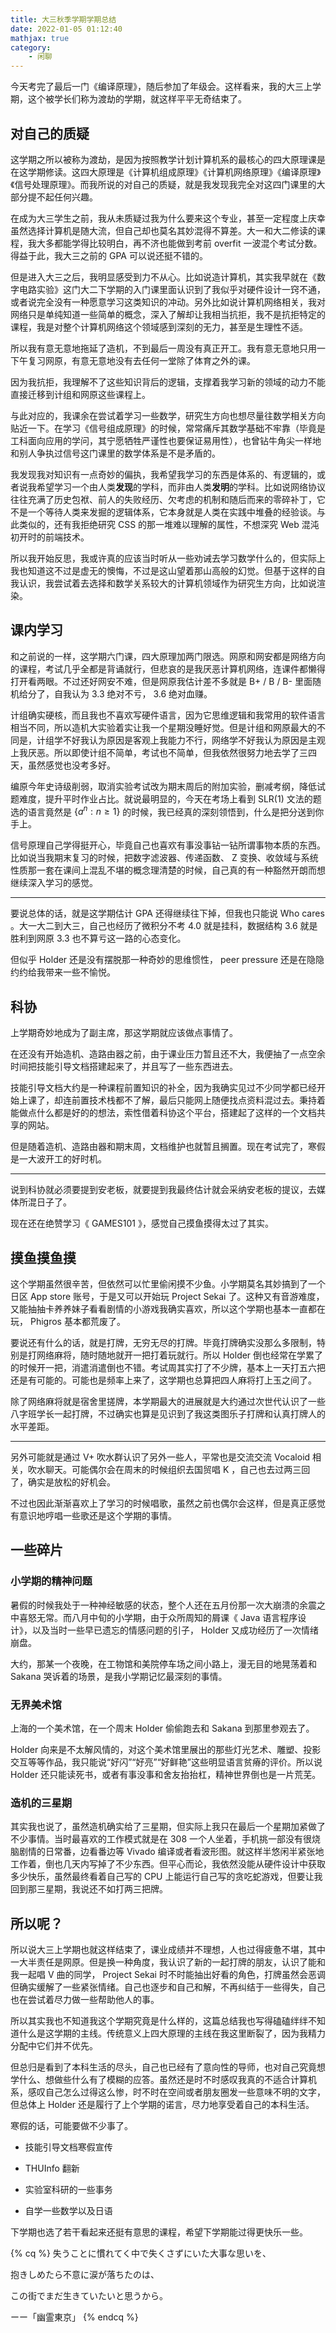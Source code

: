 ```yaml
---
title: 大三秋季学期学期总结
date: 2022-01-05 01:12:40
mathjax: true
category:
    - 闲聊
---
```


今天考完了最后一门《编译原理》，随后参加了年级会。这样看来，我的大三上学期，这个被学长们称为渡劫的学期，就这样平平无奇结束了。

<!-- more -->

## 对自己的质疑

这学期之所以被称为渡劫，是因为按照教学计划计算机系的最核心的四大原理课是在这学期修读。这四大原理是《计算机组成原理》《计算机网络原理》《编译原理》《信号处理原理》。而我所说的对自己的质疑，就是我发现我完全对这四门课里的大部分提不起任何兴趣。

在成为大三学生之前，我从未质疑过我为什么要来这个专业，甚至一定程度上庆幸虽然选择计算机是随大流，但自己却也莫名其妙混得不算差。大一和大二修读的课程，我大多都能学得比较明白，再不济也能做到考前 overfit 一波混个考试分数。得益于此，我大三之前的 GPA 可以说还挺不错的。

但是进入大三之后，我明显感受到力不从心。比如说造计算机，其实我早就在《数字电路实验》这门大二下学期的入门课里面认识到了我似乎对硬件设计一窍不通，或者说完全没有一种愿意学习这类知识的冲动。另外比如说计算机网络相关，我对网络只是单纯知道一些简单的概念，深入了解却让我相当抗拒，我不是抗拒特定的课程，我是对整个计算机网络这个领域感到深刻的无力，甚至是生理性不适。

所以我有意无意地拖延了造机，不到最后一周没有真正开工。我有意无意地只用一下午复习网原，有意无意地没有去任何一堂除了体育之外的课。

因为我抗拒，我理解不了这些知识背后的逻辑，支撑着我学习新的领域的动力不能直接迁移到计组和网原这些课程上。

与此对应的，我课余在尝试着学习一些数学，研究生方向也想尽量往数学相关方向贴近一下。在学习《信号组成原理》的时候，常常痛斥其数学基础不牢靠（毕竟是工科面向应用的学问，其宁愿牺牲严谨性也要保证易用性），也曾钻牛角尖一样地和别人争执过信号这门课里的数学体系是不是矛盾的。

我发现我对知识有一点奇妙的偏执，我希望我学习的东西是体系的、有逻辑的，或者说我希望学习一个由人类**发现**的学科，而非由人类**发明**的学科。比如说网络协议往往充满了历史包袱、前人的失败经历、欠考虑的机制和随后而来的零碎补丁，它不是一个等待人类来发掘的逻辑体系，它本身就是人类在实践中堆叠的经验谈。与此类似的，还有我拒绝研究 CSS 的那一堆难以理解的属性，不想深究 Web 混沌初开时的前端技术。

所以我开始反思，我或许真的应该当时听从一些劝诫去学习数学什么的，但实际上我也知道这不过是虚无的懊悔，不过是这山望着那山高般的幻觉。但基于这样的自我认识，我尝试着去选择和数学关系较大的计算机领域作为研究生方向，比如说渲染。

## 课内学习

和之前说的一样，这学期六门课，四大原理加两门限选。网原和网安都是网络方向的课程，考试几乎全都是背诵就行，但悲哀的是我厌恶计算机网络，连课件都懒得打开看两眼。不过还好网安不难，但是网原我估计差不多就是 B+ / B / B- 里面随机给分了，自我认为 3.3 绝对不亏， 3.6 绝对血赚。

计组确实硬核，而且我也不喜欢写硬件语言，因为它思维逻辑和我常用的软件语言相当不同，所以造机大实验着实让我一个星期没睡好觉。但是计组和网原最大的不同是，计组学不好我认为原因是客观上我能力不行，网络学不好我认为原因是主观上我厌恶。所以即使计组不简单，考试也不简单，但我依然很努力地去学了三四天，虽然感觉也没考多好。

编原今年史诗级削弱，取消实验考试改为期末周后的附加实验，删减考纲，降低试题难度，提升平时作业占比。就说最明显的，今天在考场上看到 SLR(1) 文法的题选的语言竟然是 $\{a^n: n \geq 1\}$ 的时候，我已经真的深刻领悟到，什么是把分送到你手上。

信号原理自己学得挺开心，毕竟自己也喜欢有事没事钻一钻所谓事物本质的东西。比如说当我期末复习的时候，把数字滤波器、传递函数、 Z 变换、收敛域与系统性质那一套在课间上混乱不堪的概念理清楚的时候，自己真的有一种豁然开朗而想继续深入学习的感觉。

---

要说总体的话，就是这学期估计 GPA 还得继续往下掉，但我也只能说 Who cares 。大一大二到大三，自己也经历了微积分不考 4.0 就是挂科，数据结构 3.6 就是胜利到网原 3.3 也不算亏这一路的心态变化。

但似乎 Holder 还是没有摆脱那一种奇妙的思维惯性， peer pressure 还是在隐隐约约给我带来一些不愉悦。

## 科协

上学期奇妙地成为了副主席，那这学期就应该做点事情了。

在还没有开始造机、造路由器之前，由于课业压力暂且还不大，我便抽了一点空余时间把技能引导文档搭建起来了，并且写了一些东西进去。

技能引导文档大约是一种课程前置知识的补全，因为我确实见过不少同学都已经开始上课了，却连前置技术栈都不了解，最后只能网上随便找点资料混过去。秉持着能做点什么都是好的的想法，索性借着科协这个平台，搭建起了这样的一个文档共享的网站。

但是随着造机、造路由器和期末周，文档维护也就暂且搁置。现在考试完了，寒假是一大波开工的好时机。

---

说到科协就必须要提到安老板，就要提到我最终估计就会采纳安老板的提议，去媒体所混日子了。

现在还在绝赞学习《 GAMES101 》，感觉自己摸鱼摸得太过了其实。

## 摸鱼摸鱼摸

这个学期虽然很辛苦，但依然可以忙里偷闲摸不少鱼。小学期莫名其妙搞到了一个日区 App store 账号，于是又可以开始玩 Project Sekai 了。这种又有音游难度，又能抽抽卡养养妹子看看剧情的小游戏我确实喜欢，所以这个学期也基本一直都在玩， Phigros 基本都荒废了。

要说还有什么的话，就是打牌，无穷无尽的打牌。毕竟打牌确实没那么多限制，特别是打网络麻将，随时随地就开一把打着玩就行。所以 Holder 倒也经常在学累了的时候开一把，消遣消遣倒也不错。考试周其实打了不少牌，基本上一天打五六把还是有可能的。可能也是频率上来了，这学期也总算把四人麻将打上玉之间了。

除了网络麻将就是宿舍里搓牌，本学期最大的进展就是大约通过次世代认识了一些八字班学长一起打牌，不过确实也算是见识到了我这类图乐子打牌和认真打牌人的水平差距。

---

另外可能就是通过 V+ 吹水群认识了另外一些人，平常也是交流交流 Vocaloid 相关，吹水聊天。可能偶尔会在周末的时候组织去国贸唱 K ，自己也去过两三回了，确实是放松的好机会。

不过也因此渐渐喜欢上了学习的时候唱歌，虽然之前也偶尔会这样，但是真正感觉有意识地哼唱一些歌还是这个学期的事情。

## 一些碎片

### 小学期的精神问题

暑假的时候我处于一种神经敏感的状态，整个人还在五月份那一次大崩溃的余震之中喜怒无常。而八月中旬的小学期，由于众所周知的屑课《 Java 语言程序设计》，以及当时一些早已遗忘的情感问题的引子， Holder 又成功经历了一次情绪崩盘。

大约，那某一个夜晚，在工物馆和美院停车场之间小路上，漫无目的地晃荡着和 Sakana 哭诉着的场景，是我小学期记忆最深刻的事情。

### 无界美术馆

上海的一个美术馆，在一个周末 Holder 偷偷跑去和 Sakana 到那里参观去了。

Holder 向来是不太解风情的，对这个美术馆里展出的那些灯光艺术、雕塑、投影交互等等作品，我只能说“好闪”“好亮”“好鲜艳”这些明显语言贫瘠的评价。所以说 Holder 还只能读死书，或者有事没事和舍友抬抬杠，精神世界倒也是一片荒芜。

### 造机的三星期

其实我也说了，虽然造机确实给了三星期，但实际上我只在最后一个星期加紧做了不少事情。当时最喜欢的工作模式就是在 308 一个人坐着，手机挑一部没有很烧脑剧情的日常番，边看番边等 Vivado 编译或者看波形图。就这样半悠闲半紧张地工作着，倒也几天内写掉了不少东西。但平心而论，我依然没能从硬件设计中获取多少快乐，虽然最终看着自己写的 CPU 上能运行自己写的贪吃蛇游戏，但要让我回到那三星期，我说还不如打两三把牌。

## 所以呢？

所以说大三上学期也就这样结束了，课业成绩并不理想，人也过得疲惫不堪，其中一大半责任是网原。但是换一种角度，我认识了新的一起打牌的朋友，认识了能和我一起唱 V 曲的同学， Project Sekai 时不时能抽出好看的角色，打牌虽然会恶调但确实缓解了一些紧张情绪。自己也逐步和自己和解，不再纠结于一些得失，自己也在尝试着尽力做一些帮助他人的事。

所以其实我也不知道我这个学期究竟是什么样的，这篇总结我也写得磕磕绊绊不知道什么是这学期的主线。传统意义上四大原理的主线在我这里断裂了，因为我精力分配中它们并不优先。

但总归是看到了本科生活的尽头，自己也已经有了意向性的导师，也对自己究竟想学什么、想做些什么有了模糊的应答。虽然还是时不时感叹我真的不适合计算机系，感叹自己怎么过得这么惨，时不时在空间或者朋友圈发一些意味不明的文字，但总体上 Holder 还是履行了上个学期的诺言，尽力地享受着自己的本科生活。

寒假的话，可能要做不少事了。

- 技能引导文档寒假宣传

- THUInfo 翻新

- 实验室科研的一些事务

- 自学一些数学以及日语

下学期也选了若干看起来还挺有意思的课程，希望下学期能过得更快乐一些。

{% cq %}
失うことに慣れてく中で失くさずにいた大事な思いを、

抱きしめたら不意に涙が落ちたのは、

この街でまだ生きていたいと思うから。

ーー「幽霊東京」
{% endcq %}